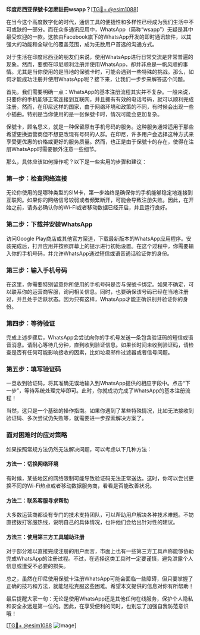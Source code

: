 **印度尼西亚保號卡怎麽註冊wsapp？**[[TG💪+ @esim1088](https://t.me/s/esim1088)]

在当今这个高度数字化的时代，通信工具的便捷性和多样性已经成为我们生活中不可或缺的一部分。而在众多通讯应用中，WhatsApp（简称“wsapp”）无疑是其中最受欢迎的一款。这款由Facebook旗下的WhatsApp开发的即时通讯软件，以其强大的功能和全球化的覆盖范围，成为无数用户首选的沟通方式。

对于生活在印度尼西亚的朋友们来说，使用WhatsApp进行日常交流是非常普遍的现象。然而，要想在印尼顺利注册并使用WhatsApp，却并非总是一帆风顺的事情。尤其是当你使用的是当地的保號卡时，可能会遇到一些特殊的挑战。那么，如何才能成功注册并使用WhatsApp呢？接下来，让我们一步步来解答这个问题。

首先，我们需要明确一点：WhatsApp的基本注册流程其实并不复杂。一般来说，只要你的手机能够正常连接到互联网，并且拥有有效的电话号码，就可以顺利完成注册。然而，在印尼这样的国家，由于网络环境和政策的不同，有时候会出现一些小插曲。特别是当你使用的是一张保號卡时，情况可能会更加复杂。

保號卡，顾名思义，就是一种保留原有手机号码的服务。这种服务通常适用于那些希望更换运营商但不想更改现有号码的人群。在印尼，许多用户会选择这种方式来享受更优惠的价格或更好的服务质量。然而，也正是由于保號卡的存在，使得在注册WhatsApp时需要额外注意一些细节。

那么，具体应该如何操作呢？以下是一些实用的步骤和建议：

### 第一步：检查网络连接

无论你使用的是哪种类型的SIM卡，第一步始终是确保你的手机能够稳定地连接到互联网。如果你的网络信号较弱或者频繁断开，可能会导致注册失败。因此，在开始之前，请务必确认你的Wi-Fi或者移动数据已经开启，并且运行良好。

### 第二步：下载并安装WhatsApp

访问Google Play商店或其他官方渠道，下载最新版本的WhatsApp应用程序。安装完成后，打开应用并按照屏幕上的提示进行初始设置。在这个过程中，你需要输入你的手机号码，并允许WhatsApp通过短信或语音通话验证你的身份。

### 第三步：输入手机号码

在这里，你需要特别留意你所使用的手机号码是否与保號卡绑定。如果不确定，可以联系你的运营商客服，询问相关信息。同时，也要确保该号码已经在当地注册过，并且处于活跃状态。因为只有这样，WhatsApp才能正确识别并验证你的身份。

### 第四步：等待验证

完成上述步骤后，WhatsApp会尝试向你的手机号发送一条包含验证码的短信或语音消息。请耐心等待几分钟，直到收到验证信息。如果长时间未收到验证码，请检查是否有任何可能影响接收的因素，比如垃圾邮件过滤器或者信号问题。

### 第五步：填写验证码

一旦收到验证码，将其准确无误地输入到WhatsApp提供的相应字段中。点击“下一步”，等待系统处理完毕即可。此时，你就成功完成了WhatsApp的基本注册流程！

当然，这只是一个基础的操作指南。如果你遇到了某些特殊情况，比如无法接收到验证码、多次尝试仍失败等，就需要进一步探索解决方案了。

### 面对困难时的应对策略

如果按照常规方法仍然无法解决问题，可以考虑以下几种方法：

#### 方法一：切换网络环境

有时候，某些地区的网络限制可能导致验证码无法正常送达。这时，你可以尝试更换不同的Wi-Fi热点或者移动数据服务商，看看是否能改善状况。

#### 方法二：联系客服寻求帮助

大多数运营商都设有专门的技术支持团队，可以帮助用户解决各种技术难题。不妨直接拨打客服热线，说明自己的具体情况，也许他们会给出针对性的建议。

#### 方法三：使用第三方工具辅助注册

对于部分难以直接完成注册的用户而言，市面上也有一些第三方工具声称能够协助完成WhatsApp的注册过程。不过，在选择这类工具时一定要谨慎，避免泄露个人信息或遭受不必要的损失。

总之，虽然在印尼使用保號卡注册WhatsApp可能会面临一些障碍，但只要掌握了正确的技巧和方法，就能轻松克服这些困难。希望本文提供的信息对你有所帮助！

最后提醒大家一句：无论是使用WhatsApp还是其他任何在线服务，保护个人隐私和安全永远是第一位的。因此，在享受便利的同时，也别忘了加强自我防范意识哦！

[[TG💪+ @esim1088](https://t.me/s/esim1088) ![Image](https://i.postimg.cc/4NQfJmqS/Snipaste-2025-05-13-00-14-12.png)]